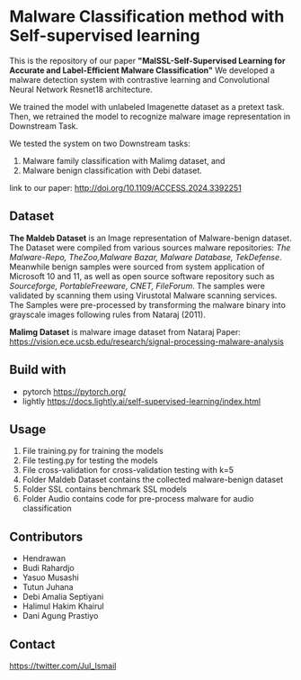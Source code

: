 # Malware Classification method with Self-supervised learning

This is the repository of our paper **"MalSSL-Self-Supervised Learning for Accurate and Label-Efficient Malware Classification"**
We developed a malware detection system with contrastive learning and Convolutional Neural Network Resnet18 architecture. 

We trained the model with unlabeled Imagenette dataset as a pretext task. 
Then, we retrained the model to recognize malware image representation in Downstream Task.  

We tested the system on two Downstream tasks: 
1. Malware family classification with Malimg dataset, and  
2. Malware benign classification with Debi dataset.

link to our paper: http://doi.org/10.1109/ACCESS.2024.3392251

## Dataset

**The Maldeb Dataset** is an Image representation of Malware-benign dataset. The Dataset were compiled from various sources malware repositories:  *The Malware-Repo, TheZoo,Malware Bazar, Malware Database, TekDefense*. 
Meanwhile benign samples were sourced from system application of Microsoft 10 and 11, as well as open source software repository such as *Sourceforge, PortableFreeware, CNET, FileForum*. 
The samples were validated by scanning them using Virustotal Malware scanning services. The Samples were pre-processed by transforming the malware binary into grayscale images following rules from Nataraj (2011). 

**Malimg Dataset** is malware image dataset from Nataraj Paper:
https://vision.ece.ucsb.edu/research/signal-processing-malware-analysis

## Build with 
* pytorch
https://pytorch.org/
* lightly
https://docs.lightly.ai/self-supervised-learning/index.html

## Usage
1. File training.py for training the models
2. File testing.py for testing the models
3. File cross-validation for cross-validation testing with k=5
4. Folder Maldeb Dataset contains the collected malware-benign dataset
5. Folder SSL contains benchmark SSL models
6. Folder Audio contains code for pre-process malware for audio classification

## Contributors
* Hendrawan
* Budi Rahardjo
* Yasuo Musashi
* Tutun Juhana
* Debi Amalia Septiyani
* Halimul Hakim Khairul
* Dani Agung Prastiyo

## Contact
https://twitter.com/Jul_Ismail
